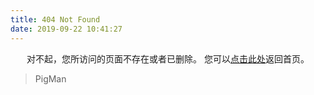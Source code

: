 ```yaml
---
title: 404 Not Found
date: 2019-09-22 10:41:27
---
```


<center>
对不起，您所访问的页面不存在或者已删除。
您可以<a href="https://15pkzhaozhu.github.io/nightteam.github.io/>">点击此处</a>返回首页。
</center>

<blockquote class="blockquote-center">
    PigMan
</blockquote>